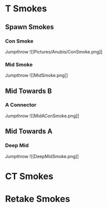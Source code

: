 # T Smokes
## Spawn Smokes
### Con Smoke
Jumpthrow
![[Pictures/Anubis/ConSmoke.png]]
### Mid Smoke
Jumpthrow
![[MidSmoke.png]]
## Mid Towards B
### A Connector
Jumpthrow
![[MidAConSmoke.png]]
## Mid Towards A
### Deep Mid
Jumpthrow
![[DeepMidSmoke.png]]
# CT Smokes
# Retake Smokes